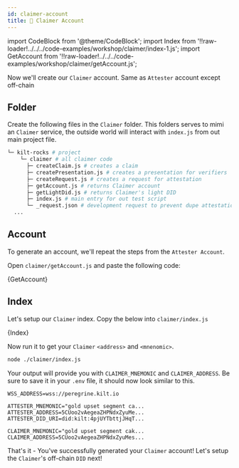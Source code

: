 ```yaml
---
id: claimer-account
title: 👤 Claimer Account
---
```


import CodeBlock from '@theme/CodeBlock';
import Index from '!!raw-loader!../../../code-examples/workshop/claimer/index-1.js';
import GetAccount from '!!raw-loader!../../../code-examples/workshop/claimer/getAccount.js';

Now we'll create our `Claimer` account. Same as `Attester` account except off-chain

## Folder

Create the following files in the `Claimer` folder. 
This folders serves to mimi an `Claimer` service, the
outside world will interact with `index.js` from out main project file.

```bash
└─ kilt-rocks # project
    └─ claimer # all claimer code 
      ├─ createClaim.js # creates a claim
      ├─ createPresentation.js # creates a presentation for verifiers
      ├─ createRequest.js # creates a request for attestation
      ├─ getAccount.js # returns Claimer account
      ├─ getLightDid.js # returns Claimer's light DID
      ├─ index.js # main entry for out test script
      └─ _request.json # development request to prevent dupe attestations
  ...
```

## Account

To generate an account, we'll repeat the steps from the `Attester Account`.

Open `claimer/getAccount.js` and paste the following code:

<CodeBlock className="language-js" title="claimer/getAccount.js">
  {GetAccount}
</CodeBlock>

## Index

Let's setup our `Claimer` index. Copy the below into `claimer/index.js`

<CodeBlock className="language-js" title="claimer/index.js">
  {Index}
</CodeBlock>

Now run it to get your `Claimer` `<address>` and `<mnenomic>`. 
```bash
node ./claimer/index.js
```

Your output will provide you with `CLAIMER_MNEMONIC` and `CLAIMER_ADDRESS`. Be sure to save it in your `.env` file, it should now look similar to this.

```env title=".env"
WSS_ADDRESS=wss://peregrine.kilt.io

ATTESTER_MNEMONIC="gold upset segment ca... 
ATTESTER_ADDRESS=5CUoo2vAegeaZHPNdxZyuMe...
ATTESTER_DID_URI=did:kilt:4pjUYTbttjJHqT...

CLAIMER_MNEMONIC="gold upset segment cak... 
CLAIMER_ADDRESS=5CUoo2vAegeaZHPNdxZyuMes...
```

That's it - You've successfully generated your `Claimer` account! Let's setup the `Claimer`'s off-chain `DID` next!
